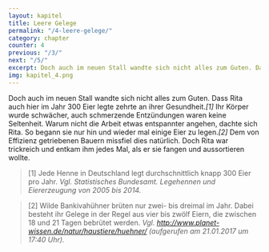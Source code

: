 ```yaml
---
layout: kapitel
title: Leere Gelege
permalink: "/4-leere-gelege/"
category: chapter
counter: 4
previous: "/3/"
next: "/5/"
excerpt: Doch auch im neuen Stall wandte sich nicht alles zum Guten. Dass Rita auch hier im Jahr 300 Eier legte zehrte an ihrer Gesundheit ...
img: kapitel_4.png
---
```


Doch auch im neuen Stall wandte sich nicht alles zum Guten. Dass Rita auch hier im Jahr 300 Eier legte zehrte an ihrer Gesundheit._[1]_ Ihr Körper wurde schwächer, auch schmerzende Entzündungen waren keine Seltenheit. Warum nicht die Arbeit etwas entspannter angehen, dachte sich Rita. So begann sie nur hin und wieder mal einige Eier zu legen._[2]_ Dem von Effizienz getriebenen Bauern missfiel dies natürlich. Doch Rita war trickreich und entkam ihm jedes Mal, als er sie fangen und aussortieren wollte.

> [1] Jede Henne in Deutschland legt durchschnittlich knapp 300 Eier pro
Jahr.
_Vgl. Statistisches Bundesamt. Legehennen und Eiererzeugung von 2005 bis 2014._

> [2] Wilde Bankivahühner brüten nur zwei- bis dreimal im Jahr. Dabei besteht ihr Gelege in der Regel aus vier bis zwölf Eiern, die zwischen 18 und 21 Tagen bebrütet werden.
_Vgl. http://www.planet-wissen.de/natur/haustiere/huehner/ (aufgerufen am 21.01.2017 um 17:40 Uhr)._
